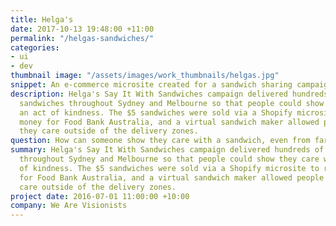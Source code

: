 ```yaml
---
title: Helga's
date: 2017-10-13 19:48:00 +11:00
permalink: "/helgas-sandwiches/"
categories:
- ui
- dev
thumbnail image: "/assets/images/work_thumbnails/helgas.jpg"
snippet: An e-commerce microsite created for a sandwich sharing campaign
description: Helga's Say It With Sandwiches campaign delivered hundreds of gourmet
  sandwiches throughout Sydney and Melbourne so that people could show they care with
  an act of kindness. The $5 sandwiches were sold via a Shopify microsite to raise
  money for Food Bank Australia, and a virtual sandwich maker allowed people to show
  they care outside of the delivery zones.
question: How can someone show they care with a sandwich, even from far away?
summary: Helga's Say It With Sandwiches campaign delivered hundreds of gourmet sandwiches
  throughout Sydney and Melbourne so that people could show they care with an act
  of kindness. The $5 sandwiches were sold via a Shopify microsite to raise money
  for Food Bank Australia, and a virtual sandwich maker allowed people to show they
  care outside of the delivery zones.
project date: 2016-07-01 11:00:00 +10:00
company: We Are Visionists
---
```


